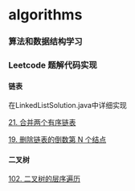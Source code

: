 # algorithms

### 算法和数据结构学习
### Leetcode 题解代码实现

#### 链表
在LinkedListSolution.java中详细实现

[21. 合并两个有序链表](https://leetcode-cn.com/problems/merge-two-sorted-lists/)

[19. 删除链表的倒数第 N 个结点](https://leetcode-cn.com/problems/remove-nth-node-from-end-of-list/)
#### 二叉树
[102. 二叉树的层序遍历](https://leetcode-cn.com/problems/binary-tree-level-order-traversal/g)